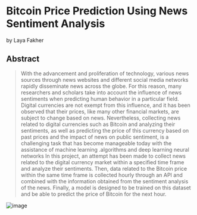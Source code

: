 # Bitcoin Price Prediction Using News Sentiment Analysis

by
Laya Fakher

## Abstract

> With the advancement and proliferation of technology, various news sources through news 
websites and different social media networks rapidly disseminate news across the globe. For 
this reason, many researchers and scholars take into account the influence of news 
sentiments when predicting human behavior in a particular field. Digital currencies are not 
exempt from this influence, and it has been observed that their prices, like many other 
financial markets, are subject to change based on news. Nevertheless, collecting news related 
to digital currencies such as Bitcoin and analyzing their sentiments, as well as predicting the 
price of this currency based on past prices and the impact of news on public sentiment, is a 
challenging task that has become manageable today with the assistance of machine learning 
 .algorithms and deep learning neural networks
In this project, an attempt has been made to collect news related to the digital currency 
market within a specified time frame and analyze their sentiments. Then, data related to the 
Bitcoin price within the same time frame is collected hourly through an API and combined 
with the information obtained from the sentiment analysis of the news. Finally, a model is 
designed to be trained on this dataset and be able to predict the price of Bitcoin for the next 
hour.

![image](https://github.com/layafakher/Bitcoin-Price-Prediction-Using-News-Sentiment-Analysis/assets/62253882/c1bbf33a-e39a-4987-a7cf-90bcc2d495f8)



